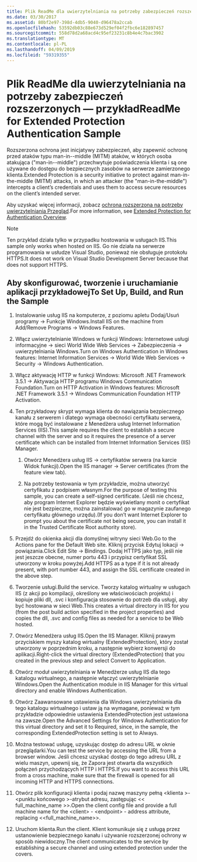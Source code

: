 ```yaml
---
title: Plik ReadMe dla uwierzytelniania na potrzeby zabezpieczeń rozszerzonych — przykład
ms.date: 03/30/2017
ms.assetid: 80bf2e97-398d-4db5-9040-d96478a2ccab
ms.openlocfilehash: 53592db03c88e673d529ef04f2fbc6e182897457
ms.sourcegitcommit: 558d78d2a68acd4c95ef23231c8b4e4c7bac3902
ms.translationtype: MT
ms.contentlocale: pl-PL
ms.lasthandoff: 04/09/2019
ms.locfileid: "59319355"
---
```

# <a name="readme-for-extended-protection-authentication-sample"></a><span data-ttu-id="7a1ef-102">Plik ReadMe dla uwierzytelniania na potrzeby zabezpieczeń rozszerzonych — przykład</span><span class="sxs-lookup"><span data-stu-id="7a1ef-102">ReadMe for Extended Protection Authentication Sample</span></span>
<span data-ttu-id="7a1ef-103">Rozszerzona ochrona jest inicjatywy zabezpieczeń, aby zapewnić ochronę przed ataków typu man-in--middle (MITM) ataków, w których osoba atakująca ("man-in--middle") przechwytuje poświadczenia klienta i są one używane do dostępu do bezpiecznych zasobów na serwerze zamierzonego klienta.</span><span class="sxs-lookup"><span data-stu-id="7a1ef-103">Extended Protection is a security initiative to protect against man-in-the-middle (MITM) attacks, in which an attacker (the "man-in-the-middle") intercepts a client’s credentials and uses them to access secure resources on the client’s intended server.</span></span>  
  
 <span data-ttu-id="7a1ef-104">Aby uzyskać więcej informacji, zobacz [ochrona rozszerzona na potrzeby uwierzytelniania Przegląd](../../../../docs/framework/wcf/feature-details/extended-protection-for-authentication-overview.md).</span><span class="sxs-lookup"><span data-stu-id="7a1ef-104">For more information, see [Extended Protection for Authentication Overview](../../../../docs/framework/wcf/feature-details/extended-protection-for-authentication-overview.md).</span></span>  
  
> [!NOTE]
>  <span data-ttu-id="7a1ef-105">Ten przykład działa tylko w przypadku hostowania w usługach IIS.</span><span class="sxs-lookup"><span data-stu-id="7a1ef-105">This sample only works when hosted on IIS.</span></span> <span data-ttu-id="7a1ef-106">Go nie działa na serwerze programowania w usłudze Visual Studio, ponieważ nie obsługuje protokołu HTTPS.</span><span class="sxs-lookup"><span data-stu-id="7a1ef-106">It does not work on Visual Studio Development Server because that does not support HTTPS.</span></span>  
  
## <a name="to-set-up-build-and-run-the-sample"></a><span data-ttu-id="7a1ef-107">Aby skonfigurować, tworzenie i uruchamianie aplikacji przykładowej</span><span class="sxs-lookup"><span data-stu-id="7a1ef-107">To Set Up, Build, and Run the Sample</span></span>  
  
1. <span data-ttu-id="7a1ef-108">Instalowanie usług IIS na komputerze, z poziomu apletu Dodaj/Usuń programy -> Funkcje Windows.</span><span class="sxs-lookup"><span data-stu-id="7a1ef-108">Install IIS on the machine from Add/Remove Programs -> Windows Features.</span></span>  
  
2. <span data-ttu-id="7a1ef-109">Włącz uwierzytelnianie Windows w funkcji Windows: Internetowe usługi informacyjne -> sieci World Wide Web Services -> Zabezpieczenia -> uwierzytelniania Windows.</span><span class="sxs-lookup"><span data-stu-id="7a1ef-109">Turn on Windows Authentication in Windows features: Internet Information Services -> World Wide Web Services -> Security -> Windows Authentication.</span></span>  
  
3. <span data-ttu-id="7a1ef-110">Włącz aktywację HTTP w funkcji Windows: Microsoft .NET Framework 3.5.1 -> Aktywacja HTTP programu Windows Communication Foundation.</span><span class="sxs-lookup"><span data-stu-id="7a1ef-110">Turn on HTTP Activation in Windows features: Microsoft .NET Framework 3.5.1 -> Windows Communication Foundation HTTP Activation.</span></span>  
  
4. <span data-ttu-id="7a1ef-111">Ten przykładowy skrypt wymaga klienta do nawiązania bezpiecznego kanału z serwerem i dlatego wymaga obecności certyfikatu serwera, które mogą być instalowane z Menedżera usług Internet Information Services (IIS).</span><span class="sxs-lookup"><span data-stu-id="7a1ef-111">This sample requires the client to establish a secure channel with the server and so it requires the presence of a server certificate which can be installed from Internet Information Services (IIS) Manager.</span></span>  
  
    1.  <span data-ttu-id="7a1ef-112">Otwórz Menedżera usług IIS -> certyfikatów serwera (na karcie Widok funkcji).</span><span class="sxs-lookup"><span data-stu-id="7a1ef-112">Open the IIS manager -> Server certificates (from the feature view tab).</span></span>  
  
    2.  <span data-ttu-id="7a1ef-113">Na potrzeby testowania w tym przykładzie, można utworzyć certyfikatu z podpisem własnym.</span><span class="sxs-lookup"><span data-stu-id="7a1ef-113">For the purpose of testing this sample, you can create a self-signed certificate.</span></span> <span data-ttu-id="7a1ef-114">(Jeśli nie chcesz, aby program Internet Explorer będzie wyświetlany monit o certyfikat nie jest bezpieczne, można zainstalować go w magazynie zaufanego certyfikatu głównego urzędu).</span><span class="sxs-lookup"><span data-stu-id="7a1ef-114">(If you don’t want Internet Explorer to prompt you about the certificate not being secure, you can install it in the Trusted Certificate Root authority store).</span></span>  
  
5. <span data-ttu-id="7a1ef-115">Przejdź do okienka akcji dla domyślnej witryny sieci Web.</span><span class="sxs-lookup"><span data-stu-id="7a1ef-115">Go to the Actions pane for the Default Web site.</span></span> <span data-ttu-id="7a1ef-116">Kliknij przycisk Edytuj lokacji -> powiązania.</span><span class="sxs-lookup"><span data-stu-id="7a1ef-116">Click Edit Site -> Bindings.</span></span> <span data-ttu-id="7a1ef-117">Dodaj HTTPS jako typ, jeśli nie jest jeszcze obecne, numer portu 443 i przypisz certyfikat SSL utworzony w kroku powyżej.</span><span class="sxs-lookup"><span data-stu-id="7a1ef-117">Add HTTPS as a type if it is not already present, with port number 443, and assign the SSL certificate created in the above step.</span></span>  
  
6. <span data-ttu-id="7a1ef-118">Tworzenie usługi.</span><span class="sxs-lookup"><span data-stu-id="7a1ef-118">Build the service.</span></span> <span data-ttu-id="7a1ef-119">Tworzy katalog wirtualny w usługach IIS (z akcji po kompilacji, określony we właściwościach projektu) i kopiuje pliki dll, .svc i konfiguracja stosownie do potrzeb dla usługi, aby być hostowana w sieci Web.</span><span class="sxs-lookup"><span data-stu-id="7a1ef-119">This creates a virtual directory in IIS for you (from the post build action specified in the project properties) and copies the dll, .svc and config files as needed for a service to be Web hosted.</span></span>  
  
7. <span data-ttu-id="7a1ef-120">Otwórz Menedżera usług IIS.</span><span class="sxs-lookup"><span data-stu-id="7a1ef-120">Open the IIS Manager.</span></span> <span data-ttu-id="7a1ef-121">Kliknij prawym przyciskiem myszy katalog wirtualny (ExtendedProtection), który został utworzony w poprzednim kroku, a następnie wybierz konwersji do aplikacji.</span><span class="sxs-lookup"><span data-stu-id="7a1ef-121">Right-click the virtual directory (ExtendedProtection) that you created in the previous step and select Convert to Application.</span></span>  
  
8. <span data-ttu-id="7a1ef-122">Otwórz moduł uwierzytelniania w Menedżerze usług IIS dla tego katalogu wirtualnego, a następnie włączyć uwierzytelnianie Windows.</span><span class="sxs-lookup"><span data-stu-id="7a1ef-122">Open the Authentication module in IIS Manager for this virtual directory and enable Windows Authentication.</span></span>  
  
9. <span data-ttu-id="7a1ef-123">Otwórz Zaawansowane ustawienia dla Windows uwierzytelniania dla tego katalogu wirtualnego i ustaw ją na wymagane, ponieważ w tym przykładzie odpowiednie ustawienia ExtendedProtection jest ustawiona na zawsze.</span><span class="sxs-lookup"><span data-stu-id="7a1ef-123">Open the Advanced Settings for Windows Authentication for this virtual directory and set it to Required, since, in the sample, the corresponding ExtendedProtection setting is set to Always.</span></span>  
  
10. <span data-ttu-id="7a1ef-124">Można testować usługę, uzyskując dostęp do adresu URL w oknie przeglądarki.</span><span class="sxs-lookup"><span data-stu-id="7a1ef-124">You can test the service by accessing the URL from a browser window.</span></span> <span data-ttu-id="7a1ef-125">Jeśli chcesz uzyskać dostęp do tego adresu URL z wielu maszyn, upewnij się, że Zapora jest otwarta dla wszystkich połączeń przychodzących HTTP i HTTPS.</span><span class="sxs-lookup"><span data-stu-id="7a1ef-125">If you want to access this URL from a cross machine, make sure that the firewall is opened for all incoming HTTP and HTTPS connections.</span></span>  
  
11. <span data-ttu-id="7a1ef-126">Otwórz plik konfiguracji klienta i podaj nazwę maszyny pełną \<klienta >- \<punktu końcowego >-atrybut adresu, zastępując << full_machine_name >>.</span><span class="sxs-lookup"><span data-stu-id="7a1ef-126">Open the client config file and provide a full machine name for the \<client> - \<endpoint> - address attribute, replacing <<full_machine_name>>.</span></span>  
  
12. <span data-ttu-id="7a1ef-127">Uruchom klienta.</span><span class="sxs-lookup"><span data-stu-id="7a1ef-127">Run the client.</span></span> <span data-ttu-id="7a1ef-128">Klient komunikuje się z usługą przez ustanowienie bezpiecznego kanału i używanie rozszerzonej ochrony w sposób niewidoczny.</span><span class="sxs-lookup"><span data-stu-id="7a1ef-128">The client communicates to the service by establishing a secure channel and using extended protection under the covers.</span></span>
